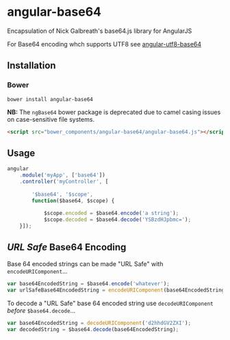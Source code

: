 # angular-base64

Encapsulation of Nick Galbreath's base64.js library for AngularJS

For Base64 encoding whch supports UTF8 see [angular-utf8-base64](https://github.com/stranger82/angular-utf8-base64)

## Installation

### Bower

```
bower install angular-base64
```

**NB:** The `ngBase64` bower package is deprecated due to camel casing issues on case-sensitive file systems.

```html
<script src="bower_components/angular-base64/angular-base64.js"></script>
```

## Usage

```javascript
angular
    .module('myApp', ['base64'])
    .controller('myController', [
    
        '$base64', '$scope', 
        function($base64, $scope) {
        
            $scope.encoded = $base64.encode('a string');
            $scope.decoded = $base64.decode('YSBzdHJpbmc=');
    }]);
```

## *URL Safe* Base64 Encoding

Base 64 encoded strings can be made "URL Safe" with `encodeURIComponent`...

```javascript
var base64EncodedString = $base64.encode('whatever');
var urlSafeBase64EncodedString = encodeURIComponent(base64EncodedString);
```

To decode a "URL Safe" base 64 encoded string use `decodeURIComponent` *before* `$base64.decode`...

```javascript
var base64EncodedString = decodeURIComponent('d2hhdGV2ZXI');
var decodedString = $base64.decode(base64EncodedString);
```
